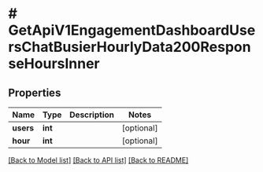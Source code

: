 # # GetApiV1EngagementDashboardUsersChatBusierHourlyData200ResponseHoursInner

## Properties

Name | Type | Description | Notes
------------ | ------------- | ------------- | -------------
**users** | **int** |  | [optional]
**hour** | **int** |  | [optional]

[[Back to Model list]](../../README.md#models) [[Back to API list]](../../README.md#endpoints) [[Back to README]](../../README.md)
